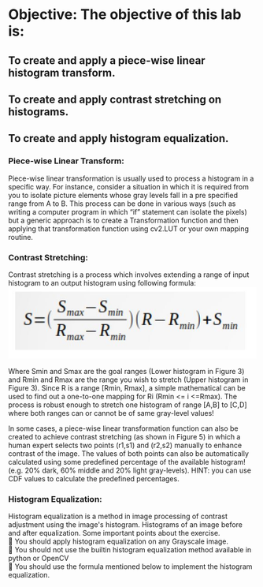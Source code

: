 # Objective: The objective of this lab is:

## To create and apply a piece-wise linear histogram transform. 
## To create and apply contrast stretching on histograms. 
## To create and apply histogram equalization.

### Piece-wise Linear Transform: 
Piece-wise linear transformation is usually used to process a histogram in a specific way. For instance, consider a situation in which it is required from you to isolate picture elements whose gray levels fall in a pre specified range from A to B. This process can be done in various ways (such as writing a computer program in which “if” statement can isolate the pixels) but a generic approach is to create a Transformation function and then applying that transformation function using cv2.LUT or your own mapping routine.

### Contrast Stretching:
Contrast stretching is a process which involves extending a range of input histogram to an output
histogram using following formula:
![Alt text](https://github.com/talha3111997/Image_Processing/blob/master/Images/contrast%20stretching.JPG?raw=true "Contrast stretching formula")


Where Smin and Smax are the goal ranges (Lower histogram in Figure 3) and Rmin and Rmax are
the range you wish to stretch (Upper histogram in Figure 3). Since R is a range [Rmin, Rmax], a simple
mathematical can be used to find out a one-to-one mapping for Ri (Rmin <= i <=Rmax). The process is
robust enough to stretch one histogram of range [A,B] to [C,D] where both ranges can or cannot be of
same gray-level values!

In some cases, a piece-wise linear transformation function can also be created to achieve
contrast stretching (as shown in Figure 5) in which a human expert selects two points (r1,s1) and
(r2,s2) manually to enhance contrast of the image. The values of both points can also be automatically
calculated using some predefined percentage of the available histogram! (e.g. 20% dark, 60% middle
and 20% light gray-levels).
HINT: you can use CDF values to calculate the predefined percentages.

### Histogram Equalization:
Histogram equalization is a method in image processing of contrast adjustment using the
image's histogram. Histograms of an image before and after equalization. Some important
points about the exercise. <br/>
 You should apply histogram equalization on any Grayscale image.  <br/>
 You should not use the builtin histogram equalization method available in python or OpenCV  <br/>
 You should use the formula mentioned below to implement the histogram equalization.  <br/>
